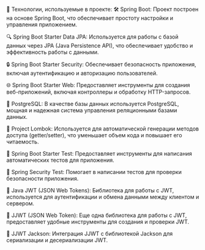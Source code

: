 🚀 Технологии, используемые в проекте:
🛠️ Spring Boot: Проект построен на основе Spring Boot, что обеспечивает простоту настройки и управления приложением.

🔍 Spring Boot Starter Data JPA: Используется для работы с базой данных через JPA (Java Persistence API), что обеспечивает удобство и эффективность работы с данными.

🔒 Spring Boot Starter Security: Обеспечивает безопасность приложения, включая аутентификацию и авторизацию пользователей.

🌐 Spring Boot Starter Web: Предоставляет инструменты для создания веб-приложений, включая контроллеры и обработку HTTP-запросов.

🐘 PostgreSQL: В качестве базы данных используется PostgreSQL, мощная и надежная система управления реляционными базами данных.

🧰 Project Lombok: Используется для автоматической генерации методов доступа (getter/setter), что уменьшает объем кода и повышает его читаемость.

🧪 Spring Boot Starter Test: Предоставляет инструменты для написания автоматических тестов для приложения.

🔑 Spring Security Test: Помогает в написании тестов для проверки безопасности приложения.

🔐 Java JWT (JSON Web Tokens): Библиотека для работы с JWT, используется для аутентификации и обмена данными между клиентом и сервером.

🌟 JJWT (JSON Web Token): Еще одна библиотека для работы с JWT, предоставляет удобные инструменты для создания и проверки JWT.

🎨 JJWT Jackson: Интеграция JJWT с библиотекой Jackson для сериализации и десериализации JWT.
